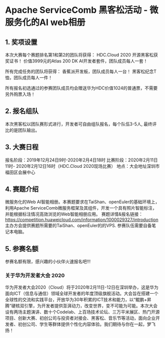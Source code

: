 # Apache ServiceComb 黑客松活动 - 微服务化的AI web相册

## 1. 奖项设置
本次大赛每个赛题排名第1和第2的团队将获得：
HDC.Cloud 2020 开源黑客松获奖证书！
价值3999元的Atlas 200 DK AI开发者套件，团队成员每人一套！

所有完成任务的团队将获得：
香蕉派开发板，团队成员每人一台！
黑客松纪念T恤，团队成员每人一件！

所有报名初选通过的参赛团队成员均会赠送华为HDC价值1024的普通票，不需要另外购票入场！

## 2. 报名组队
本次黑客松以团队赛形式进行，开发者可自由组队报名，每个队伍3-5人, 最终评比的是团队输出。

## 3. 大赛日程
报名阶段：2019年12月24日9时-2020年2月4日18时
比赛阶段：2020年2月11日11时- 2020年2月12日16时（HDC.Cloud 2020现场比赛）
地点：大会地址深圳市福田区会展中心

## 4. 赛题介绍
   微服务化的Web AI智能相册。本赛题要求在TaiShan、openEuler的基础环境上，利用Apache ServiceComb微服务框架及其组件，开发一个具有照片智能标注，并能根据标注情况高效浏览的Web智能相册应用。
   赛题详情&报名链接：https://competition.huaweicloud.com/information/1000029327/introduction
   主办方会提供赛题所需要的TaiShan、openEuler的的VPS. 参赛队伍需要自备笔记本电脑。
## 5. 参赛名额
  参赛名额有限，感兴趣的小伙伴火速报名吧!!!
   

### 关于华为开发者大会 2020

华为开发者大会2020（Cloud）将于2020年2月11日-12日在深圳举办，这是华为面向ICT（信息与通信）领域全球开发者的年度顶级旗舰活动。大会旨在搭建一个全球性的交流和实践平台，开放华为30年积累的ICT技术和能力，以“鲲鹏+昇腾”硬核双引擎，为开发者提供澎湃动力，改变世界，变不可能为可能。本次大会设有两场主题演讲、数十个Codelab、上百场技术论坛、三万平米展区、热门开源项目、创新大赛、初创公司与投资者对接会、黑客松、音乐节等活动，面向企业开发者、初创公司、学生等群体提供个性化内容体验。我们期待与你在一起，梦飞扬！

